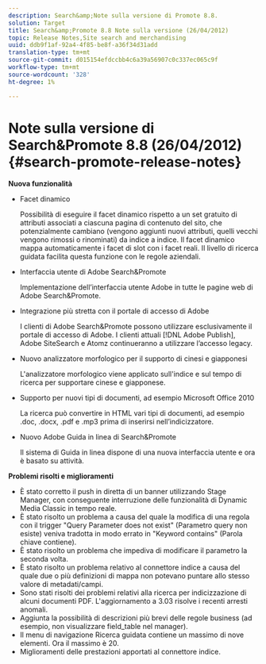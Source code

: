 ```yaml
---
description: Search&amp;Note sulla versione di Promote 8.8.
solution: Target
title: Search&amp;Promote 8.8 Note sulla versione (26/04/2012)
topic: Release Notes,Site search and merchandising
uuid: ddb9f1af-92a4-4f85-be8f-a36f34d31add
translation-type: tm+mt
source-git-commit: d015154efdccbb4c6a39a56907c0c337ec065c9f
workflow-type: tm+mt
source-wordcount: '328'
ht-degree: 1%

---
```



# Note sulla versione di Search&amp;Promote 8.8 (26/04/2012){#search-promote-release-notes}

**Nuova funzionalità**

* Facet dinamico

   Possibilità di eseguire il facet dinamico rispetto a un set gratuito di attributi associati a ciascuna pagina di contenuto del sito, che potenzialmente cambiano (vengono aggiunti nuovi attributi, quelli vecchi vengono rimossi o rinominati) da indice a indice. Il facet dinamico mappa automaticamente i facet di slot con i facet reali. Il livello di ricerca guidata facilita questa funzione con le regole aziendali.
* Interfaccia utente di Adobe Search&amp;Promote

   Implementazione dell’interfaccia utente Adobe in tutte le pagine web di Adobe Search&amp;Promote.
* Integrazione più stretta con il portale di accesso di Adobe

   I clienti di Adobe Search&amp;Promote possono utilizzare esclusivamente il portale di accesso di Adobe. I clienti attuali [!DNL Adobe Publish], Adobe SiteSearch e Atomz continueranno a utilizzare l’accesso legacy.
* Nuovo analizzatore morfologico per il supporto di cinesi e giapponesi

   L&#39;analizzatore morfologico viene applicato sull&#39;indice e sul tempo di ricerca per supportare cinese e giapponese.
* Supporto per nuovi tipi di documenti, ad esempio Microsoft Office 2010

   La ricerca può convertire in HTML vari tipi di documenti, ad esempio .doc, .docx, .pdf e .mp3 prima di inserirsi nell’indicizzatore.
* Nuovo Adobe Guida in linea di Search&amp;Promote

   Il sistema di Guida in linea dispone di una nuova interfaccia utente e ora è basato su attività.

**Problemi risolti e miglioramenti**

* È stato corretto il push in diretta di un banner utilizzando Stage Manager, con conseguente interruzione delle funzionalità di Dynamic Media Classic in tempo reale.
* È stato risolto un problema a causa del quale la modifica di una regola con il trigger &quot;Query Parameter does not exist&quot; (Parametro query non esiste) veniva tradotta in modo errato in &quot;Keyword contains&quot; (Parola chiave contiene).
* È stato risolto un problema che impediva di modificare il parametro la seconda volta.
* È stato risolto un problema relativo al connettore indice a causa del quale due o più definizioni di mappa non potevano puntare allo stesso valore di metadati/campi.
* Sono stati risolti dei problemi relativi alla ricerca per indicizzazione di alcuni documenti PDF. L&#39;aggiornamento a 3.03 risolve i recenti arresti anomali.
* Aggiunta la possibilità di descrizioni più brevi delle regole business (ad esempio, non visualizzare field_table nel manager).
* Il menu di navigazione Ricerca guidata contiene un massimo di nove elementi. Ora il massimo è 20.
* Miglioramenti delle prestazioni apportati al connettore indice.

